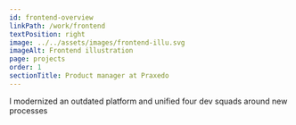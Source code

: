 ```yaml
---
id: frontend-overview
linkPath: /work/frontend
textPosition: right
image: ../../assets/images/frontend-illu.svg
imageAlt: Frontend illustration
page: projects
order: 1
sectionTitle: Product manager at Praxedo
---
```


I modernized an outdated platform and unified four dev squads around new processes